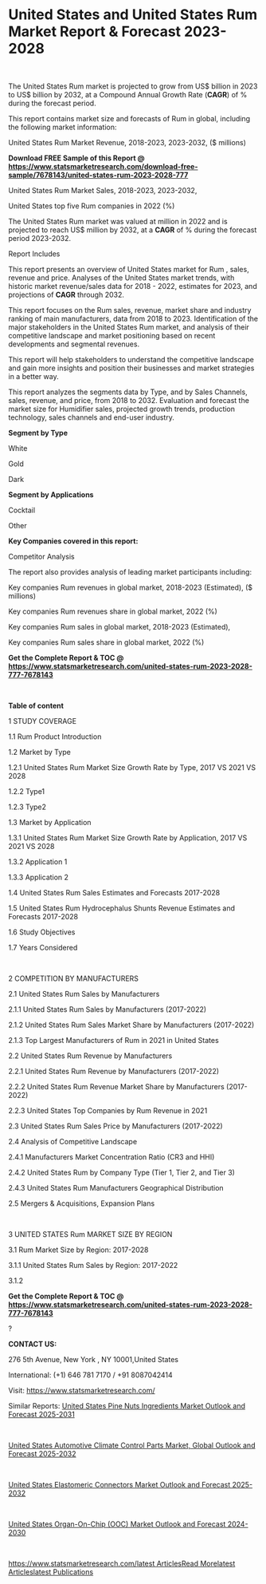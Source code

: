 <h1>United States and United States Rum Market Report & Forecast 2023-2028</h1><br/><p>The United States Rum market is projected to grow from US$ billion in 2023 to US$ billion by 2032, at a Compound Annual Growth Rate (<strong>CAGR</strong>) of % during the forecast period.</p>
 
 
 
 <p>This report contains market size and forecasts of Rum in global, including the following market information:</p>
 
 
 
 <p>United States Rum Market Revenue, 2018-2023, 2023-2032, ($ millions)</p>
 
 
 
 <p><strong>Download FREE Sample of this Report @ <a href="https://www.statsmarketresearch.com/download-free-sample/7678143/united-states-rum-2023-2028-777">https://www.statsmarketresearch.com/download-free-sample/7678143/united-states-rum-2023-2028-777</a></strong></p>
 
 
 
 <p>United States Rum Market Sales, 2018-2023, 2023-2032,</p>
 
 
 
 <p>United States top five Rum companies in 2022 (%)</p>
 
 
 
 <p>The United States Rum market was valued at million in 2022 and is projected to reach US$ million by 2032, at a <strong>CAGR</strong> of % during the forecast period 2023-2032.</p>
 
 
 
 <p>Report Includes</p>
 
 
 
 <p>This report presents an overview of United States market for Rum , sales, revenue and price. Analyses of the United States market trends, with historic market revenue/sales data for 2018 - 2022, estimates for 2023, and projections of <strong>CAGR</strong> through 2032.</p>
 
 
 
 <p>This report focuses on the Rum sales, revenue, market share and industry ranking of main manufacturers, data from 2018 to 2023. Identification of the major stakeholders in the United States Rum market, and analysis of their competitive landscape and market positioning based on recent developments and segmental revenues.</p>
 
 
 
 <p>This report will help stakeholders to understand the competitive landscape and gain more insights and position their businesses and market strategies in a better way.</p>
 
 
 
 <p>This report analyzes the segments data by Type, and by Sales Channels, sales, revenue, and price, from 2018 to 2032. Evaluation and forecast the market size for Humidifier sales, projected growth trends, production technology, sales channels and end-user industry.</p>
 
 
 
 <p><strong>Segment by Type</strong></p>
 
 
 
 <p>White</p>
 
 
 
 <p>Gold</p>
 
 
 
 <p>Dark</p>
 
 
 
 <p><strong>Segment <strong><strong>by Applications</strong></strong></strong></p>
 
 
 
 <p>Cocktail</p>
 
 
 
 <p>Other</p>
 
 
 
 <p><strong>Key Companies covered in this report:</strong></p>
 
 
 
 <p>Competitor Analysis</p>
 
 
 
 <p>The report also provides analysis of leading market participants including:</p>
 
 
 
 <p>Key companies Rum revenues in global market, 2018-2023 (Estimated), ($ millions)</p>
 
 
 
 <p>Key companies Rum revenues share in global market, 2022 (%)</p>
 
 
 
 <p>Key companies Rum sales in global market, 2018-2023 (Estimated),</p>
 
 
 
 <p>Key companies Rum sales share in global market, 2022 (%)</p>
 
 
 
 <div><b>Get the Complete Report & TOC @ <a href="https://www.statsmarketresearch.com/united-states-rum-2023-2028-777-7678143">https://www.statsmarketresearch.com/united-states-rum-2023-2028-777-7678143</a></b></div>
 
 
 
 <p><br />
 
 <b>Table of content</b></p>
 
 
 
 <p>1 STUDY COVERAGE<br />
 
 1.1 Rum Product Introduction<br />
 
 1.2 Market by Type<br />
 
 1.2.1 United States Rum Market Size Growth Rate by Type, 2017 VS 2021 VS 2028<br />
 
 1.2.2 Type1<br />
 
 1.2.3 Type2<br />
 
 1.3 Market by Application<br />
 
 1.3.1 United States Rum Market Size Growth Rate by Application, 2017 VS 2021 VS 2028<br />
 
 1.3.2 Application 1<br />
 
 1.3.3 Application 2<br />
 
 1.4 United States Rum Sales Estimates and Forecasts 2017-2028<br />
 
 1.5 United States Rum Hydrocephalus Shunts Revenue Estimates and Forecasts 2017-2028<br />
 
 1.6 Study Objectives<br />
 
 1.7 Years Considered<br />
 
 <br />
 
 2 COMPETITION BY MANUFACTURERS<br />
 
 2.1 United States Rum Sales by Manufacturers<br />
 
 2.1.1 United States Rum Sales by Manufacturers (2017-2022)<br />
 
 2.1.2 United States Rum Sales Market Share by Manufacturers (2017-2022)<br />
 
 2.1.3 Top Largest Manufacturers of Rum in 2021 in United States<br />
 
 2.2 United States Rum Revenue by Manufacturers<br />
 
 2.2.1 United States Rum Revenue by Manufacturers (2017-2022)<br />
 
 2.2.2 United States Rum Revenue Market Share by Manufacturers (2017-2022)<br />
 
 2.2.3 United States Top Companies by Rum Revenue in 2021<br />
 
 2.3 United States Rum Sales Price by Manufacturers (2017-2022)<br />
 
 2.4 Analysis of Competitive Landscape<br />
 
 2.4.1 Manufacturers Market Concentration Ratio (CR3 and HHI)<br />
 
 2.4.2 United States Rum by Company Type (Tier 1, Tier 2, and Tier 3)<br />
 
 2.4.3 United States Rum Manufacturers Geographical Distribution<br />
 
 2.5 Mergers & Acquisitions, Expansion Plans<br />
 
 <br />
 
 3 UNITED STATES Rum MARKET SIZE BY REGION<br />
 
 3.1 Rum Market Size by Region: 2017-2028<br />
 
 3.1.1 United States Rum Sales by Region: 2017-2022<br />
 
 3.1.2</p>
 
 
 
 <div><b>Get the Complete Report & TOC @ <a href="https://www.statsmarketresearch.com/united-states-rum-2023-2028-777-7678143">https://www.statsmarketresearch.com/united-states-rum-2023-2028-777-7678143</a></b></div>
 
 
 
 <p>? </p>
 
 
 
 <p><b>CONTACT US:</b><br />
 
 276 5th Avenue, New York , NY 10001,United States<br />
 
 International: (+1) 646 781 7170 / +91 8087042414<br />
 
 Visit: <a href="https://www.statsmarketresearch.com/">https://www.statsmarketresearch.com/</a><br />
 
 Similar Reports: <a href="https://www.statsmarketresearch.com/united-states-rum-2023-2028-777-7678143">United States Pine Nuts Ingredients Market Outlook and Forecast 2025-2031</a><br />
 
 <br />
 
 <a href="https://www.statsmarketresearch.com/united-states-rum-2023-2028-777-7678143">United States Automotive Climate Control Parts Market, Global Outlook and Forecast 2025-2032</a><br />
 
 <br />
 
 <a href="https://www.statsmarketresearch.com/united-states-rum-2023-2028-777-7678143">United States Elastomeric Connectors Market Outlook and Forecast 2025-2032</a><br />
 
 <br />
 
 <a href="https://www.statsmarketresearch.com/united-states-rum-2023-2028-777-7678143">United States Organ-On-Chip (OOC) Market Outlook and Forecast 2024-2030</a><br />
 
 <br />
 
 <a href="https://gyeongbokgung.com">https://www.statsmarketresearch.com/</a><a href="https://hallyeomaritime.com">latest Articles</a><a href="https://jingwansa.com">Read More</a><a href="https://nguoiviet.jp/">latest Articles</a><a href="https://www.intelmarketresearch.com/">latest Publications</a></p>
